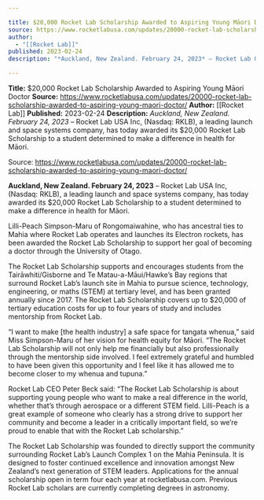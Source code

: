 ```yaml
---

title: $20,000 Rocket Lab Scholarship Awarded to Aspiring Young Māori Doctor 
source: https://www.rocketlabusa.com/updates/20000-rocket-lab-scholarship-awarded-to-aspiring-young-maori-doctor/
author:
  - "[[Rocket Lab]]"
published: 2023-02-24
description: "*Auckland, New Zealand. February 24, 2023* – Rocket Lab USA Inc, (Nasdaq: RKLB), a leading launch and space systems company, has today awarded its $20,000 Rocket Lab Scholarship to a student determined to make a difference in health for Māori."

---
```


**Title:** $20,000 Rocket Lab Scholarship Awarded to Aspiring Young Māori Doctor
**Source:** https://www.rocketlabusa.com/updates/20000-rocket-lab-scholarship-awarded-to-aspiring-young-maori-doctor/
**Author:** [[Rocket Lab]]
**Published:** 2023-02-24
**Description:** *Auckland, New Zealand. February 24, 2023* – Rocket Lab USA Inc, (Nasdaq: RKLB), a leading launch and space systems company, has today awarded its $20,000 Rocket Lab Scholarship to a student determined to make a difference in health for Māori.

Source: https://www.rocketlabusa.com/updates/20000-rocket-lab-scholarship-awarded-to-aspiring-young-maori-doctor/

**Auckland, New Zealand. February 24, 2023** – Rocket Lab USA Inc, (Nasdaq: RKLB), a leading launch and space systems company, has today awarded its $20,000 Rocket Lab Scholarship to a student determined to make a difference in health for Māori.

Lilli-Peach Simpson-Maru of Rongomaiwahine, who has ancestral ties to Mahia where Rocket Lab operates and launches its Electron rockets, has been awarded the Rocket Lab Scholarship to support her goal of becoming a doctor through the University of Otago.

The Rocket Lab Scholarship supports and encourages students from the Tairāwhiti/Gisborne and Te Matau-a-Māui/Hawke’s Bay regions that surround Rocket Lab’s launch site in Mahia to pursue science, technology, engineering, or maths (STEM) at tertiary level, and has been granted annually since 2017. The Rocket Lab Scholarship covers up to $20,000 of tertiary education costs for up to four years of study and includes mentorship from Rocket Lab.

“I want to make \[the health industry\] a safe space for tangata whenua,” said Miss Simpson-Maru of her vision for health equity for Māori. “The Rocket Lab Scholarship will not only help me financially but also professionally through the mentorship side involved. I feel extremely grateful and humbled to have been given this opportunity and I feel like it has allowed me to become closer to my whenua and tupuna.”

Rocket Lab CEO Peter Beck said: “The Rocket Lab Scholarship is about supporting young people who want to make a real difference in the world, whether that’s through aerospace or a different STEM field. Lilli-Peach is a great example of someone who clearly has a strong drive to support her community and become a leader in a critically important field, so we’re proud to enable that with the Rocket Lab scholarship.”

The Rocket Lab Scholarship was founded to directly support the community surrounding Rocket Lab’s Launch Complex 1 on the Mahia Peninsula. It is designed to foster continued excellence and innovation amongst New Zealand’s next generation of STEM leaders. Applications for the annual scholarship open in term four each year at rocketlabusa.com. Previous Rocket Lab scholars are currently completing degrees in astronomy.